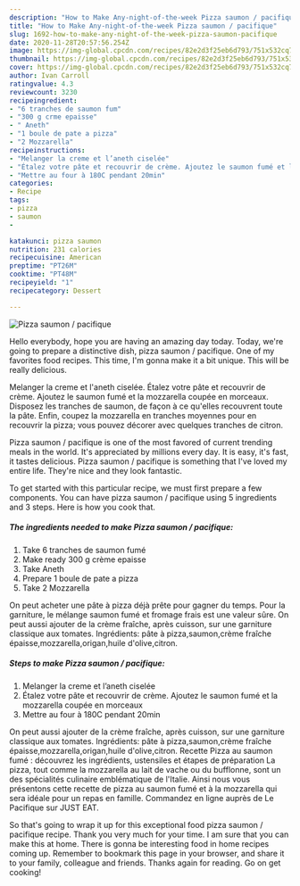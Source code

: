 ```yaml
---
description: "How to Make Any-night-of-the-week Pizza saumon / pacifique"
title: "How to Make Any-night-of-the-week Pizza saumon / pacifique"
slug: 1692-how-to-make-any-night-of-the-week-pizza-saumon-pacifique
date: 2020-11-28T20:57:56.254Z
image: https://img-global.cpcdn.com/recipes/82e2d3f25eb6d793/751x532cq70/pizza-saumon-pacifique-photo-principale-de-la-recette.jpg
thumbnail: https://img-global.cpcdn.com/recipes/82e2d3f25eb6d793/751x532cq70/pizza-saumon-pacifique-photo-principale-de-la-recette.jpg
cover: https://img-global.cpcdn.com/recipes/82e2d3f25eb6d793/751x532cq70/pizza-saumon-pacifique-photo-principale-de-la-recette.jpg
author: Ivan Carroll
ratingvalue: 4.3
reviewcount: 3230
recipeingredient:
- "6 tranches de saumon fum"
- "300 g crme epaisse"
- " Aneth"
- "1 boule de pate a pizza"
- "2 Mozzarella"
recipeinstructions:
- "Melanger la creme et l’aneth ciselée"
- "Étalez votre pâte et recouvrir de crème. Ajoutez le saumon fumé et la mozzarella coupée en morceaux"
- "Mettre au four à 180C pendant 20min"
categories:
- Recipe
tags:
- pizza
- saumon
- 

katakunci: pizza saumon  
nutrition: 231 calories
recipecuisine: American
preptime: "PT26M"
cooktime: "PT48M"
recipeyield: "1"
recipecategory: Dessert

---
```



![Pizza saumon / pacifique](https://img-global.cpcdn.com/recipes/82e2d3f25eb6d793/751x532cq70/pizza-saumon-pacifique-photo-principale-de-la-recette.jpg)

Hello everybody, hope you are having an amazing day today. Today, we're going to prepare a distinctive dish, pizza saumon / pacifique. One of my favorites food recipes. This time, I'm gonna make it a bit unique. This will be really delicious.

Melanger la creme et l&#39;aneth ciselée. Étalez votre pâte et recouvrir de crème. Ajoutez le saumon fumé et la mozzarella coupée en morceaux. Disposez les tranches de saumon, de façon à ce qu&#39;elles recouvrent toute la pâte. Enfin, coupez la mozzarella en tranches moyennes pour en recouvrir la pizza; vous pouvez décorer avec quelques tranches de citron.

Pizza saumon / pacifique is one of the most favored of current trending meals in the world. It's appreciated by millions every day. It is easy, it's fast, it tastes delicious. Pizza saumon / pacifique is something that I've loved my entire life. They're nice and they look fantastic.


To get started with this particular recipe, we must first prepare a few components. You can have pizza saumon / pacifique using 5 ingredients and 3 steps. Here is how you cook that.

<!--inarticleads1-->

##### The ingredients needed to make Pizza saumon / pacifique:

1. Take 6 tranches de saumon fumé
1. Make ready 300 g crème epaisse
1. Take  Aneth
1. Prepare 1 boule de pate a pizza
1. Take 2 Mozzarella


On peut acheter une pâte à pizza déjà prête pour gagner du temps. Pour la garniture, le mélange saumon fumé et fromage frais est une valeur sûre. On peut aussi ajouter de la crème fraîche, après cuisson, sur une garniture classique aux tomates. Ingrédients: pâte à pizza,saumon,crème fraîche épaisse,mozzarella,origan,huile d&#39;olive,citron. 

<!--inarticleads2-->

##### Steps to make Pizza saumon / pacifique:

1. Melanger la creme et l’aneth ciselée
1. Étalez votre pâte et recouvrir de crème. Ajoutez le saumon fumé et la mozzarella coupée en morceaux
1. Mettre au four à 180C pendant 20min


On peut aussi ajouter de la crème fraîche, après cuisson, sur une garniture classique aux tomates. Ingrédients: pâte à pizza,saumon,crème fraîche épaisse,mozzarella,origan,huile d&#39;olive,citron. Recette Pizza au saumon fumé : découvrez les ingrédients, ustensiles et étapes de préparation La pizza, tout comme la mozzarella au lait de vache ou du bufflonne, sont un des spécialités culinaire emblématique de l&#39;Italie. Ainsi nous vous présentons cette recette de pizza au saumon fumé et à la mozzarella qui sera idéale pour un repas en famille. Commandez en ligne auprès de Le Pacifique sur JUST EAT. 

So that's going to wrap it up for this exceptional food pizza saumon / pacifique recipe. Thank you very much for your time. I am sure that you can make this at home. There is gonna be interesting food in home recipes coming up. Remember to bookmark this page in your browser, and share it to your family, colleague and friends. Thanks again for reading. Go on get cooking!
